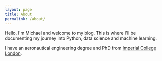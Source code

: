 ```yaml
---
layout: page
title: About
permalink: /about/
---
```


Hello, I'm Michael and welcome to my blog. This is where I'll be documenting my journey into Python, data science and machine learning. 

I have an aeronautical engineering degree and PhD from [Imperial College London](https://www.imperial.ac.uk/).
